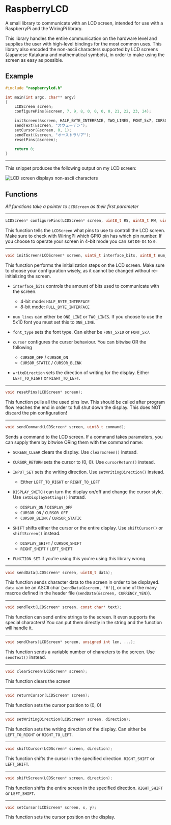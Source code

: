 # RaspberryLCD
A small library to communicate with an LCD screen, intended for use with a RaspberryPi and the WiringPi library.

This library handles the entire communication on the hardware level and supplies the user with high-level bindings for the most common uses. This library also encoded the non-ascii characters supported by LCD screens (Japanese Katakana and mathematical symbols), in order to make using the screen as easy as possible.

## Example
```c
#include "raspberrylcd.h"

int main(int argc, char** argv)
{
    LCDScreen screen;
    configurePins(&screen, 7, 9, 8, 0, 0, 0, 0, 21, 22, 23, 24);

    initScreen(&screen, HALF_BYTE_INTERFACE, TWO_LINES, FONT_5x7, CURSOR_ON | CURSOR_BLINK, LEFT_TO_RIGHT);
    sendText(&screen, "スウェーデン");
    setCursor(&screen, 0, 1);
    sendText(&screen, "オーストラリア");
    resetPins(&screen);

    return 0;
}
```
***
This snippet produces the following output on my LCD screen:

![LCD screen displays non-ascii characters](https://i.imgur.com/zpKTflG.jpg)

## Functions
*All functions take a pointer to `LCDScreen` as their first parameter*

***

```c 
LCDScreen* configurePins(LCDScreen* screen, uint8_t RS, uint8_t RW, uint8_t E, uint8_t D0,uint8_t D1, uint8_t D2, uint8_t D3, uint8_t D4, uint8_t D5, uint8_t D6, uint8_t D7);
```

This function tells the `LCDScreen` what pins to use to controll the LCD screen. Make sure to check with WiringPi which GPIO pin has which pin number. If you choose to operate your screen in 4-bit mode you can set `D0-D4` to `0`.

***

```c 
void initScreen(LCDScreen* screen, uint8_t interface_bits, uint8_t num_lines, uint8_t fontType, uint8_t cursor, uint8_t writeDirection);
```

This function performs the initialization steps on the LCD screen. Make sure to choose your configuration wisely, as it cannot be changed without re-initializing the screen.

* `interface_bits` controls the amount of bits used to communicate with the screen.
  * 4-bit mode: `HALF_BYTE_INTERFACE`
  * 8-bit mode: `FULL_BYTE_INTERFACE`

* `num_lines` can either be `ONE_LINE` or `TWO_LINES`. If you choose to use the 5x10 font you must set this to `ONE_LINE`.

* `font_type` sets the font type. Can either be `FONT_5x10` or `FONT_5x7`.

* `cursor` configures the cursor behaviour. You can bitwise OR the following
  * `CURSOR_OFF` / `CURSOR_ON`
  * `CURSOR_STATIC` / `CURSOR_BLINK`

* `writeDirection` sets the direction of writing for the display. Either `LEFT_TO_RIGHT` or `RIGHT_TO_LEFT`.

***

```c
void resetPins(LCDScreen* screen);
```
This function pulls all the used pins low. This should be called after program flow reaches the end in order to full shut down the display. This does NOT discard the pin configuration!

***

```c
void sendCommand(LCDScreen* screen, uint8_t command);
```
Sends a command to the LCD screen. If a command takes parameters, you can supply them by bitwise ORing them with the command name:

* `SCREEN_CLEAR` clears the display. Use `clearScreen()` instead.

* `CURSOR_RETURN` sets the cursor to (0, 0). Use `cursorReturn()` instead.

* `INPUT_SET` sets the writing direction. Use `setWritingDirection()` instead.
   * Either `LEFT_TO_RIGHT` or `RIGHT_TO_LEFT`

* `DISPLAY_SWITCH` can turn the display on/off and change the cursor style. Use `setDisplaySettings()` instead.
   * `DISPLAY_ON` / `DISPLAY_OFF`
   * `CURSOR_ON` / `CURSOR_OFF`
   * `CURSOR_BLINK` / `CURSOR_STATIC`

* `SHIFT` shifts either the cursor or the entire display. Use `shiftCursor()` or `shiftScreen()` instead.
   * `DISPLAY_SHIFT` / `CURSOR_SHIFT`
   * `RIGHT_SHIFT` / `LEFT_SHIFT`

* `FUNCTION_SET` if you're using this you're using this library wrong

***

```c
void sendData(LCDScreen* screen, uint8_t data);
```
This function sends character data to the screen in order to be displayed. `data` can be an ASCII char (`sendData(&screen, 'H')`), or one of the many macros defined in the header file (`sendData(&screen, CURRENCY_YEN)`). 

***

```c
void sendText(LCDScreen* screen, const char* text);
```
This function can send entire strings to the screen. It even supports the special characters! You can put them directly in the string and the function will handle it.

***

```c
void sendChars(LCDScreen* screen, unsigned int len, ...);
```
This function sends a variable number of characters to the screen. Use `sendText()` instead.

***

```c
void clearScreen(LCDScreen* screen);
```
This function clears the screen

***

```c
void returnCursor(LCDScreen* screen);
```
This function sets the cursor position to (0, 0)

***

```c
void setWritingDirection(LCDScreen* screen, direction);
```
This function sets the writing direction of the display. Can either be `LEFT_TO_RIGHT` or `RIGHT_TO_LEFT`.

***

```c
void shiftCursor(LCDScreen* screen, direction);
```
This function shifts the cursor in the specified direction. `RIGHT_SHIFT` or `LEFT_SHIFT`.

***

```c
void shiftScreen(LCDScreen* screen, direction);
```
This function shifts the entire screen in the specified direction. `RIGHT_SHIFT` or `LEFT_SHIFT`.

***

```c
void setCursor(LCDScreen* screen, x, y);
```
This function sets the cursor position on the display.
